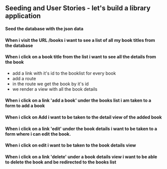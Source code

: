 ## Seeding and User Stories - let's build a library application

#### Seed the database with the json data

#### When i visit the URL /books i want to see a list of all my book titles from the database

#### When i click on a book title from the list i want to see all the details from the book
- add a link with it's id to the booklist for every book 
- add a route 
- in the route we get the book by it's id
- we render a view with all the book details


#### When i click on a link 'add a book' under the books list i am taken to a form to add a book

#### When i click on Add i want to be taken to the detail view of the added book

#### When i click on a link 'edit' under the book details i want to be taken to a form where i can edit the book.

#### When i click on edit i want to be taken to the book details view 

#### When i click on a link 'delete' under a book details view i want to be able to delete the book and be redirected  to the books list